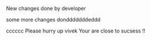 New changes done by developer

some more changes dondddddddeddd


cccccc
Please hurry up vivek Your are close to sucsess !!
